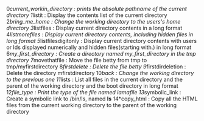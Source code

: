 0*current_workin_directory : prints the absolute pathname of the current directory
1*listit : Display the contents list of the current directory
2*bring_me_home : Change the working directory to the users's home directory
3*listfiles : Display current directory contents in a long format
4*listmorefiles : Display current directory contents, including hidden files in long format
5*listfilesdigitonly : Display current directory contents with users or Ids displayed numerically and hidden files(starting with.) in long format
6*my_first_directory : Create a directory named my_first_directory in the tmp directory
7*movethatfile : Move the file betty from tmp to tmp/myfirstdirectory
8*firstdelete : Delete the file betty
9*firstdirdeletion : Delete the directory mfirstdirectory
10*back : Change the working directory to the previous one
11*lists : List all files in the current directory and the parent of the working directory and the boot directory in long format
12*file_type : Print the type of the file named iamafile
13*symbolic_link : Create a symbolic link to /bin/ls, named __ls__
14*copy_html : Copy all the HTML files from the current working directory to the parent of the working directory
